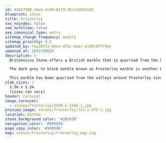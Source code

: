 ```yaml
---
id: 81017598-3ded-4cb9-8179-76cc316d31d3
blueprint: stone
title: Frosterley
seo_noindex: false
seo_nofollow: false
seo_canonical_type: entry
sitemap_change_frequency: weekly
sitemap_priority: 0.5
updated_by: 7aa39372-66e3-4fec-baec-a1d8c0fff9ec
updated_at: 1665398820
description: |-
  Britannicus Stone offers a British marble that is quarried from the banks of the River Wear in Durham.

  The dark grey to black marble known as Frosterley marble is another British stone that comes to life when polished. It has white fossils running throughout produced from a tropical seabed some 325 million years ago.

  This marble has been quarried from the valleys around Frosterley since the 12th century and in the earlier years was used in a variety of northern England decorative pieces on high status buildings such as Bishop Pudsey’s Great Hall, Bishop Auckland Castle and, most famously, Durham Cathedral.
slab_sizes: |-
  1.5m x 1.2m
  (sizes can vary)
header: carousel
image_carousel:
  - stones/frosterley/2560-x-1440-1.jpg
preview_image: stones/frosterley/723-x-473-1.jpg
location: Durham
stone_background_color: '#282A30'
navigation_color: '#999596'
page_copy_color: '#999596'
map: stones/frosterley/frosterley_map.svg
---
```

